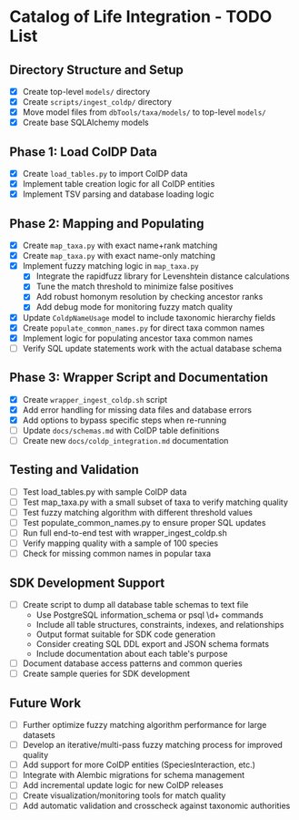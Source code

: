 # Catalog of Life Integration - TODO List

## Directory Structure and Setup
- [x] Create top-level `models/` directory
- [x] Create `scripts/ingest_coldp/` directory
- [x] Move model files from `dbTools/taxa/models/` to top-level `models/`
- [x] Create base SQLAlchemy models

## Phase 1: Load ColDP Data
- [x] Create `load_tables.py` to import ColDP data
- [x] Implement table creation logic for all ColDP entities
- [x] Implement TSV parsing and database loading logic

## Phase 2: Mapping and Populating
- [x] Create `map_taxa.py` with exact name+rank matching
- [x] Create `map_taxa.py` with exact name-only matching
- [x] Implement fuzzy matching logic in `map_taxa.py`
  - [x] Integrate the rapidfuzz library for Levenshtein distance calculations
  - [x] Tune the match threshold to minimize false positives
  - [x] Add robust homonym resolution by checking ancestor ranks
  - [x] Add debug mode for monitoring fuzzy match quality
- [x] Update `ColdpNameUsage` model to include taxonomic hierarchy fields
- [x] Create `populate_common_names.py` for direct taxa common names
- [x] Implement logic for populating ancestor taxa common names
- [ ] Verify SQL update statements work with the actual database schema

## Phase 3: Wrapper Script and Documentation
- [x] Create `wrapper_ingest_coldp.sh` script
- [x] Add error handling for missing data files and database errors
- [x] Add options to bypass specific steps when re-running
- [ ] Update `docs/schemas.md` with ColDP table definitions
- [ ] Create new `docs/coldp_integration.md` documentation

## Testing and Validation
- [ ] Test load_tables.py with sample ColDP data
- [ ] Test map_taxa.py with a small subset of taxa to verify matching quality
- [ ] Test fuzzy matching algorithm with different threshold values
- [ ] Test populate_common_names.py to ensure proper SQL updates
- [ ] Run full end-to-end test with wrapper_ingest_coldp.sh
- [ ] Verify mapping quality with a sample of 100 species
- [ ] Check for missing common names in popular taxa

## SDK Development Support
- [ ] Create script to dump all database table schemas to text file
  - Use PostgreSQL information_schema or psql \d+ commands
  - Include all table structures, constraints, indexes, and relationships
  - Output format suitable for SDK code generation
  - Consider creating SQL DDL export and JSON schema formats
  - Include documentation about each table's purpose
- [ ] Document database access patterns and common queries
- [ ] Create sample queries for SDK development

## Future Work
- [ ] Further optimize fuzzy matching algorithm performance for large datasets
- [ ] Develop an iterative/multi-pass fuzzy matching process for improved quality
- [ ] Add support for more ColDP entities (SpeciesInteraction, etc.)
- [ ] Integrate with Alembic migrations for schema management
- [ ] Add incremental update logic for new ColDP releases
- [ ] Create visualization/monitoring tools for match quality
- [ ] Add automatic validation and crosscheck against taxonomic authorities